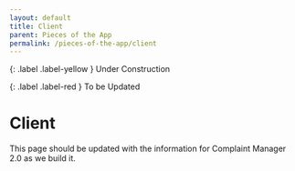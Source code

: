 ```yaml
---
layout: default
title: Client
parent: Pieces of the App
permalink: /pieces-of-the-app/client
---
```


{: .label .label-yellow }
Under Construction

{: .label .label-red }
To be Updated

# Client

This page should be updated with the information for Complaint Manager 2.0 as we build it.
